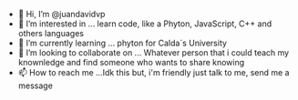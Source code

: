 - 👋 Hi, I’m @juandavidvp
- 👀 I’m interested in ...
learn code, like a Phyton, JavaScript, C++ and others languages 
- 🌱 I’m currently learning ...
phyton for Calda´s University 
- 💞️ I’m looking to collaborate on ...
Whatever person that i could teach my knownledge and find someone who wants to share knowing 
- 📫 How to reach me ...Idk this but, i'm friendly just talk to me, send me a message

<!---
juandavidvp/juandavidvp is a ✨ special ✨ repository because its `README.md` (this file) appears on your GitHub profile.
You can click the Preview link to take a look at your changes.
--->
